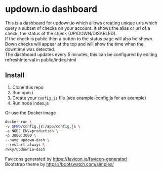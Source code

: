 # updown.io dashboard

This is a dashboard for updown.io which allows creating unique urls which query a subset of checks on your account.
It shows the alias or url of a check, the status of the check (UP/DOWN/DISABLED).  
If the check is public then a button to the status page will also be shown.  
Down checks will appear at the top and will show the time when the downtime was detected.  
The dashboard updates every 5 minutes, this can be configured by editing refreshInterval in public/index.html

## Install

1. Clone this repo
2. Run npm i
3. Create your `config.js` file (see example-config.js for an example)
4. Run node index.js

Or use the Docker image

```sh
docker run \
-v $PWD/config.js:/app/config.js \
-e NODE_ENV=production \
-p 3000:3000 \
--name updown-dash \
--restart always \
rwky/updownio-dash
```

Favicons generated by https://favicon.io/favicon-generator/  
Bootstrap theme by https://bootswatch.com/simplex/  
